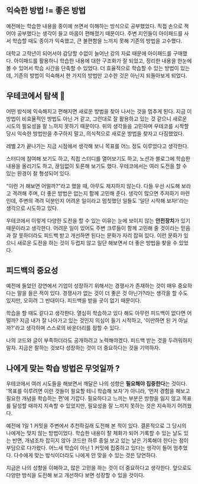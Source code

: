 ## 익숙한 방법 != 좋은 방법 
예전에는 학습한 내용을 종이에 쓰면서 이해하는 방식으로 공부했었다.
직접 손으로 적어야 공부했다는 생각이 들고 마음이 편해졌기 때문이다.
주변 지인들이 아이패드를 사서 학습할 때도 종이가 익숙했고, 큰 불편함을 느끼지 못해 기존의 방법을 고수했다.

대학교 고학년이 되어서야 감당할 수없이 늘어난 강의 자료 때문에 아이패드를 구매했다.
아이패드를 활용하니 학습한 내용에 대한 구조화가 잘 되었고, 정리한 내용을 한눈에 볼 수 있어서 학습 시간을 단축할 수 있었다.
더 효율적으로 학습할 수 있는 방법이 있는데, 기존의 방법이 익숙해서 한 가지의 방법만 고수한 것은 아닌지 되돌아보게 되었다.

## 우테코에서 탐색 🔭
어떤 방식에 익숙해지고 편해지면 새로운 방법을 찾아 나서는 것을 멈추게 된다. 
지금 이 방법이 비효율적인 방법도 아닌 거 같고, 그런대로 잘 활용하고 있는 것 같으니 새로운 시도의 필요성을 잘 느끼지 못하기 때문이다. 
위의 생각들을 고민하며 우테코를 시작할 당시 익숙한 방법만을 추구하지 말고, 의식적으로 새로운 방법을 찾자고 다짐했었다.

레벨 2가 끝나가는 지금 시점에서 생각해 보니 목표를 어느 정도 이루었다고 생각한다.

스터디에 참여해 보기도 하고, 직접 스터디를 열어보기도 하고, 노션과 블로그에 학습한 내용을 올리기도 하고, 끊임없이 토론해 보기도 했다.
우테코에서는 여러 도전을 할 수 있는 환경이 잘 형성되어 있다. 

“이런 거 해보면 어떨까?”라고 했을 때, 아무도 제지하지 않는다. 다들 우선 시도해 보라고 격려해 주며, 더 좋은 방법은 없는지 함께 고민해 준다.
생각이 많으면 주저하기 마련인데, 주변의 격려 덕분인지 어려운 일이라고 멈칫했던 일들도 '일단 시작해 보자!'라는 생각으로 시도하고 있다.

우테코에서 이렇게 다양한 도전을 할 수 있는 이유는 눈에 보이지 않는 **안전장치**가 있기 때문이라고 생각한다.
어려운 일이 있어도 주변 크루들이 함께 고민해 줄 것이라는 믿음과 잘 못하더라도 피드백 받고 개선하면 된다는 문화가 자리 잡혀 있다.
이런 문화가 있으니 새로운 도전을 하는 것이 두렵지 않고 일단 해보면서 더 좋은 방법을 찾을 수 있었다.

## 피드백의 중요성
예전에 들었던 강연에서 기업이 성장하기 위해서는 경쟁사가 존재하는 것이 매우 중요하다는 말을 들은 적이 있다.
경쟁사가 없는 것이 더 좋은 것 아닌가?라는 생각을 할 수도 있지만, 오히려 그 반대이다. 피드백을 받을 곳이 없기 때문이다. 

학습을 할 때도 같다고 생각한다. 열심히 학습하고 있다 해도 아무런 피드백이 없다면 어떨까? 
지금 내가 잘 나아가고 있는 것인지 의심이 들기 시작하고, '이만하면 된 거 아닐까?'라고 생각하며 스스로의 바운더리를 정할 수 있다.

나의 코드와 글이 부족하더라도 공개하려고 노력해야겠다. 
피드백 받는 것을 두려워하지 말자.
지금은 잘하는 것보다 성장하는 것이 더 중요하다는 것을 기억하자.

## 나에게 맞는 학습 방법은 무엇일까 ?
우테코에서 여러 시도들을 해보면서 깨달은 나의 성향은 **필요해야 집중한다**는 것이다.
'목표를 이루려면 이런 것들이 필요할 테니 학습해 보자'가 아니라, ‘먼저 경험을 해보고 필요한 개념을 학습하는 편’에 가깝다.
필요하다고 느끼는 부분은 방향을 잃지 않고 목표를 달성할 때까지 지속할 수 있었지만, 필요성을 잘 느끼지 못하는 것은 지속하기 어려웠다. 

예전에 1일 1 커밋을 주변에서 추천하길래 도전해 본 적이 있다. 결론적으로 그 당시의 나에게는 맞지 않는 방법이었다.
학습한 내용이 잘 체화가 되어 기록할 수 있는 날도 있는 반면, 개념조차 잡히지 않아 코드만 하루 종일 보고 있는 날은 기록해야 한다는 점이 부담으로 다가왔다.
어느새 학습이 아닌 1 커밋에 집중하고 있다는 생각이 들어 멈추었다.
다수에게 맞는 방식이더라도 나에게 안 맞을 수 있는 것은 당연하다.

지금은 나의 성향을 이해하고, 많은 고민을 하는 것이 더 중요하다고 생각한다.
앞으로도 다양한 방식을 도전해 보고 개선하다 보면 성장할 수 있을 것이다.
